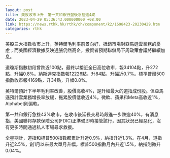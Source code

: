 ```yaml
---
layout: post
title: 美股收市上升　第一共和銀行盤後急挫逾4成
date: 2023-04-29 05:36:43.000000000 +08:00
link: https://news.rthk.hk/rthk/ch/component/k2/1698423-20230429.htm
categories: rthk
---
```


美股三大指數收市上升，英特爾毛利率前景向好，抵銷市場對亞馬遜雲業務的憂慮；而美國經濟數據反映通脹仍然高企，投資者預期聯儲局下周政策會議將繼續加息。

道瓊斯指數初段曾跌近100點，最終以接近全日高位收市，報34104點，升272點，升幅0.8%。納斯達克指數報12226點，升84點，升幅近0.7%。標準普爾500指數收市報4169點，升34點，升幅0.8%。

英特爾預計下半年毛利率改善，股價高收4%，是升幅最大的道指成份股。但亞馬遜預計雲業務增長率放緩，拖累股價低收近4%。微軟、蘋果和Meta高收近1%，Alphabet則偏軟。

第一共和銀行急挫43%收市，在收市後延長交易時段進一步跌逾40%，有消息指，美國聯邦存款保險公司(FDIC)正準備即時接管該行，因其狀況已經惡化，沒有更多時間通過私人市場尋求救援。

全星期計，道指和標普500指數都累計升近0.9%，納指升近1.3%。在4月，道指升近2.5%，創1月以來最大單月升幅。標普500指數月內升近1.5%，納指則微升0.04%。
